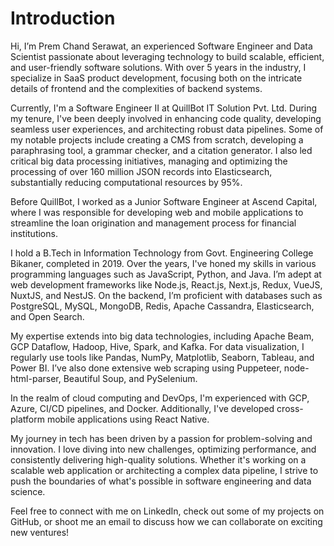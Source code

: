 # Introduction
Hi, I’m Prem Chand Serawat, an experienced Software Engineer and Data Scientist passionate about leveraging technology to build scalable, efficient, and user-friendly software solutions. With over 5 years in the industry, I specialize in SaaS product development, focusing both on the intricate details of frontend and the complexities of backend systems.

Currently, I'm a Software Engineer II at QuillBot IT Solution Pvt. Ltd. During my tenure, I've been deeply involved in enhancing code quality, developing seamless user experiences, and architecting robust data pipelines. Some of my notable projects include creating a CMS from scratch, developing a paraphrasing tool, a grammar checker, and a citation generator. I also led critical big data processing initiatives, managing and optimizing the processing of over 160 million JSON records into Elasticsearch, substantially reducing computational resources by 95%.

Before QuillBot, I worked as a Junior Software Engineer at Ascend Capital, where I was responsible for developing web and mobile applications to streamline the loan origination and management process for financial institutions.

I hold a B.Tech in Information Technology from Govt. Engineering College Bikaner, completed in 2019. Over the years, I've honed my skills in various programming languages such as JavaScript, Python, and Java. I’m adept at web development frameworks like Node.js, React.js, Next.js, Redux, VueJS, NuxtJS, and NestJS. On the backend, I’m proficient with databases such as PostgreSQL, MySQL, MongoDB, Redis, Apache Cassandra, Elasticsearch, and Open Search.

My expertise extends into big data technologies, including Apache Beam, GCP Dataflow, Hadoop, Hive, Spark, and Kafka. For data visualization, I regularly use tools like Pandas, NumPy, Matplotlib, Seaborn, Tableau, and Power BI. I’ve also done extensive web scraping using Puppeteer, node-html-parser, Beautiful Soup, and PySelenium.

In the realm of cloud computing and DevOps, I'm experienced with GCP, Azure, CI/CD pipelines, and Docker. Additionally, I've developed cross-platform mobile applications using React Native.

My journey in tech has been driven by a passion for problem-solving and innovation. I love diving into new challenges, optimizing performance, and consistently delivering high-quality solutions. Whether it's working on a scalable web application or architecting a complex data pipeline, I strive to push the boundaries of what's possible in software engineering and data science.

Feel free to connect with me on LinkedIn, check out some of my projects on GitHub, or shoot me an email to discuss how we can collaborate on exciting new ventures!
